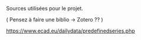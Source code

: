 Sources utilisées pour le projet. 

( Pensez à faire une biblio -> Zotero ?? )


https://www.ecad.eu/dailydata/predefinedseries.php
